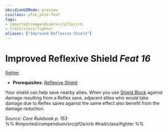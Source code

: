 ```yaml
---
obsidianUIMode: preview
cssclass: pf2e,pf2e-feat
tags:
- imported/compendium/src/pf2e/crb
- trait/class/fighter
aliases: ["Improved Reflexive Shield"]
---
```

# Improved Reflexive Shield  *Feat 16*  
[fighter](rules/traits/fighter.md)  

- **Prerequisites**: [Reflexive Shield](reflexive-shield.md)

Your shield can help save nearby allies. When you use [Shield Block](compendium/feats/shield-block.md) against damage resulting from a Reflex save, adjacent allies who would take damage due to Reflex saves against the same effect also benefit from the damage reduction.

*Source: Core Rulebook p. 153*  
%% #imported/compendium/src/pf2e/crb #trait/class/fighter %%